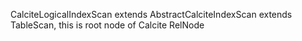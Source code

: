 CalciteLogicalIndexScan extends AbstractCalciteIndexScan extends TableScan, this is root node of Calcite RelNode